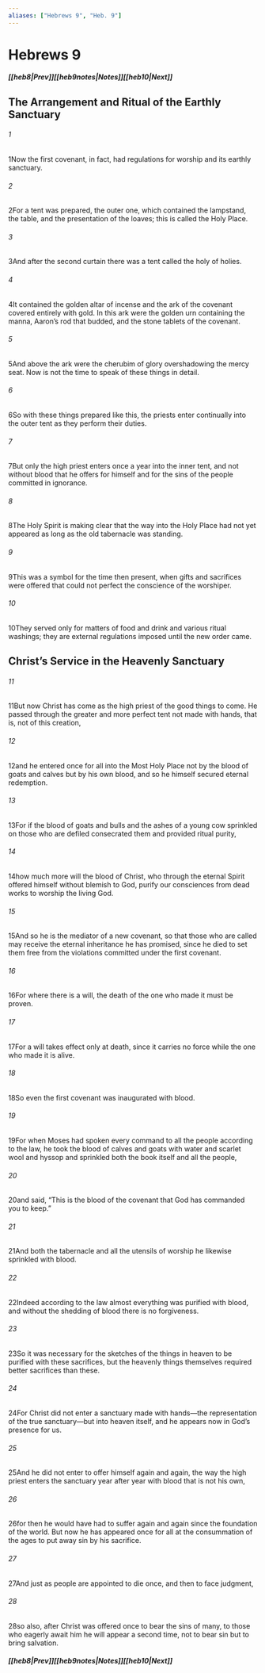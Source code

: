 ```yaml
---
aliases: ["Hebrews 9", "Heb. 9"]
---
```

# Hebrews 9
##### <span class=arrow-left></span>[[heb8|Prev]]<span class=navigation-separator></span>[[heb9notes|Notes]]<span class=navigation-separator></span>[[heb10|Next]]<span class=arrow-right></span>
## The Arrangement and Ritual of the Earthly Sanctuary
###### 1
<span class=verse-first>1</span>Now the first covenant, in fact, had regulations for worship and its earthly sanctuary.
###### 2
<span class=verse-body>2</span>For a tent was prepared, the outer one, which contained the lampstand, the table, and the presentation of the loaves; this is called the Holy Place.
###### 3
<span class=verse-body>3</span>And after the second curtain there was a tent called the holy of holies.
###### 4
<span class=verse-body>4</span>It contained the golden altar of incense and the ark of the covenant covered entirely with gold. In this ark were the golden urn containing the manna, Aaron’s rod that budded, and the stone tablets of the covenant.
###### 5
<span class=verse-body>5</span>And above the ark were the cherubim of glory overshadowing the mercy seat. Now is not the time to speak of these things in detail.
<div class=paragraph-break></div>

###### 6
<span class=verse-first>6</span>So with these things prepared like this, the priests enter continually into the outer tent as they perform their duties.
###### 7
<span class=verse-body>7</span>But only the high priest enters once a year into the inner tent, and not without blood that he offers for himself and for the sins of the people committed in ignorance.
###### 8
<span class=verse-body>8</span>The Holy Spirit is making clear that the way into the Holy Place had not yet appeared as long as the old tabernacle was standing.
###### 9
<span class=verse-body>9</span>This was a symbol for the time then present, when gifts and sacrifices were offered that could not perfect the conscience of the worshiper.
###### 10
<span class=verse-body>10</span>They served only for matters of food and drink and various ritual washings; they are external regulations imposed until the new order came.
## Christ’s Service in the Heavenly Sanctuary
###### 11
<span class=verse-first>11</span>But now Christ has come as the high priest of the good things to come. He passed through the greater and more perfect tent not made with hands, that is, not of this creation,
###### 12
<span class=verse-body>12</span>and he entered once for all into the Most Holy Place not by the blood of goats and calves but by his own blood, and so he himself secured eternal redemption.
###### 13
<span class=verse-body>13</span>For if the blood of goats and bulls and the ashes of a young cow sprinkled on those who are defiled consecrated them and provided ritual purity,
###### 14
<span class=verse-body>14</span>how much more will the blood of Christ, who through the eternal Spirit offered himself without blemish to God, purify our consciences from dead works to worship the living God.
<div class=paragraph-break></div>

###### 15
<span class=verse-first>15</span>And so he is the mediator of a new covenant, so that those who are called may receive the eternal inheritance he has promised, since he died to set them free from the violations committed under the first covenant.
###### 16
<span class=verse-body>16</span>For where there is a will, the death of the one who made it must be proven.
###### 17
<span class=verse-body>17</span>For a will takes effect only at death, since it carries no force while the one who made it is alive.
###### 18
<span class=verse-body>18</span>So even the first covenant was inaugurated with blood.
###### 19
<span class=verse-body>19</span>For when Moses had spoken every command to all the people according to the law, he took the blood of calves and goats with water and scarlet wool and hyssop and sprinkled both the book itself and all the people,
###### 20
<span class=verse-body>20</span>and said, “This is the blood of the covenant that God has commanded you to keep.”
###### 21
<span class=verse-body>21</span>And both the tabernacle and all the utensils of worship he likewise sprinkled with blood.
###### 22
<span class=verse-body>22</span>Indeed according to the law almost everything was purified with blood, and without the shedding of blood there is no forgiveness.
<div class=paragraph-break></div>

###### 23
<span class=verse-first>23</span>So it was necessary for the sketches of the things in heaven to be purified with these sacrifices, but the heavenly things themselves required better sacrifices than these.
###### 24
<span class=verse-body>24</span>For Christ did not enter a sanctuary made with hands—the representation of the true sanctuary—but into heaven itself, and he appears now in God’s presence for us.
###### 25
<span class=verse-body>25</span>And he did not enter to offer himself again and again, the way the high priest enters the sanctuary year after year with blood that is not his own,
###### 26
<span class=verse-body>26</span>for then he would have had to suffer again and again since the foundation of the world. But now he has appeared once for all at the consummation of the ages to put away sin by his sacrifice.
###### 27
<span class=verse-body>27</span>And just as people are appointed to die once, and then to face judgment,
###### 28
<span class=verse-body>28</span>so also, after Christ was offered once to bear the sins of many, to those who eagerly await him he will appear a second time, not to bear sin but to bring salvation.
##### <span class=arrow-left></span>[[heb8|Prev]]<span class=navigation-separator></span>[[heb9notes|Notes]]<span class=navigation-separator></span>[[heb10|Next]]<span class=arrow-right></span>